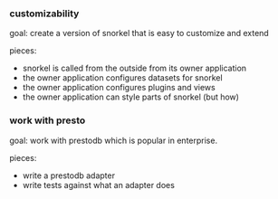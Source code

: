 ### customizability

goal: create a version of snorkel that is easy to customize and extend

pieces: 

* snorkel is called from the outside from its owner application
* the owner application configures datasets for snorkel
* the owner application configures plugins and views
* the owner application can style parts of snorkel (but how)

### work with presto

goal: work with prestodb which is popular in enterprise.

pieces:

* write a prestodb adapter
* write tests against what an adapter does

### 
